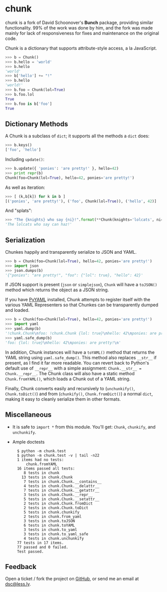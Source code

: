 chunk
==========

chunk is a fork of David Schoonover's **Bunch** package, providing similar functionality. 99% of the work was done by him, and the fork was made mainly for lack of responsiveness for fixes and maintenance on the original code.

Chunk is a dictionary that supports attribute-style access, a la JavaScript.

````py
>>> b = Chunk()
>>> b.hello = 'world'
>>> b.hello
'world'
>>> b['hello'] += "!"
>>> b.hello
'world!'
>>> b.foo = Chunk(lol=True)
>>> b.foo.lol
True
>>> b.foo is b['foo']
True
````


Dictionary Methods
------------------

A Chunk is a subclass of ``dict``; it supports all the methods a ``dict`` does:

````py
>>> b.keys()
['foo', 'hello']
````

Including ``update()``:

````py
>>> b.update({ 'ponies': 'are pretty!' }, hello=42)
>>> print repr(b)
Chunk(foo=Chunk(lol=True), hello=42, ponies='are pretty!')
````

As well as iteration:

````py
>>> [ (k,b[k]) for k in b ]
[('ponies', 'are pretty!'), ('foo', Chunk(lol=True)), ('hello', 42)]
````

And "splats":

````py
>>> "The {knights} who say {ni}!".format(**Chunk(knights='lolcats', ni='can haz'))
'The lolcats who say can haz!'
````


Serialization
-------------

Chunkes happily and transparently serialize to JSON and YAML.

````py
>>> b = Chunk(foo=Chunk(lol=True), hello=42, ponies='are pretty!')
>>> import json
>>> json.dumps(b)
'{"ponies": "are pretty!", "foo": {"lol": true}, "hello": 42}'
````

If JSON support is present (``json`` or ``simplejson``), ``Chunk`` will have a ``toJSON()`` method which returns the object as a JSON string.

If you have [PyYAML](http://pyyaml.org/wiki/PyYAML) installed, Chunk attempts to register itself with the various YAML Representers so that Chunkes can be transparently dumped and loaded.

````py
>>> b = Chunk(foo=Chunk(lol=True), hello=42, ponies='are pretty!')
>>> import yaml
>>> yaml.dump(b)
'!chunk.Chunk\nfoo: !chunk.Chunk {lol: true}\nhello: 42\nponies: are pretty!\n'
>>> yaml.safe_dump(b)
'foo: {lol: true}\nhello: 42\nponies: are pretty!\n'
````

In addition, Chunk instances will have a ``toYAML()`` method that returns the YAML string using ``yaml.safe_dump()``. This method also replaces ``__str__`` if present, as I find it far more readable. You can revert back to Python's default use of ``__repr__`` with a simple assignment: ``Chunk.__str__ = Chunk.__repr__``. The Chunk class will also have a static method ``Chunk.fromYAML()``, which loads a Chunk out of a YAML string.

Finally, Chunk converts easily and recursively to (``unchunkify()``, ``Chunk.toDict()``) and from (``chunkify()``, ``Chunk.fromDict()``) a normal ``dict``, making it easy to cleanly serialize them in other formats.


Miscellaneous
-------------

* It is safe to ``import *`` from this module. You'll get: ``Chunk``, ``chunkify``, and ``unchunkify``.
* Ample doctests

        $ python -m chunk.test
        $ python -m chunk.test -v | tail -n22
        1 items had no tests:
            chunk.fromYAML
        16 items passed all tests:
           8 tests in chunk
          13 tests in chunk.Chunk
           7 tests in chunk.Chunk.__contains__
           4 tests in chunk.Chunk.__delattr__
           7 tests in chunk.Chunk.__getattr__
           3 tests in chunk.Chunk.__repr__
           5 tests in chunk.Chunk.__setattr__
           2 tests in chunk.Chunk.fromDict
           2 tests in chunk.Chunk.toDict
           5 tests in chunk.chunkify
           2 tests in chunk.from_yaml
           3 tests in chunk.toJSON
           6 tests in chunk.toYAML
           3 tests in chunk.to_yaml
           3 tests in chunk.to_yaml_safe
           4 tests in chunk.unchunkify
        77 tests in 17 items.
        77 passed and 0 failed.
        Test passed.


Feedback
--------

Open a ticket / fork the project on [GitHub](http://github.com/dsc/chunk), or send me an email at [dsc@less.ly](mailto:dsc@less.ly).

